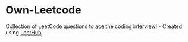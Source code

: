 # Own-Leetcode
Collection of LeetCode questions to ace the coding interview! - Created using [LeetHub](https://github.com/QasimWani/LeetHub)

